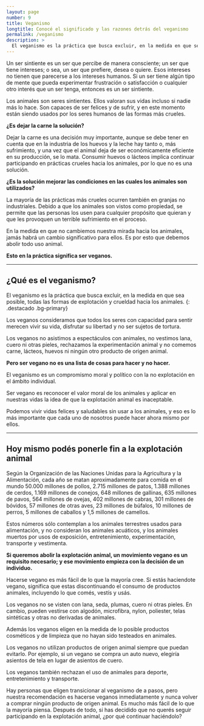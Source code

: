 ```yaml
---
layout: page
number: 9
title: Veganismo
longtitle: Conocé el significado y las razones detrás del veganismo
permalink: /veganismo
description: >
  El veganismo es la práctica que busca excluir, en la medida en que sea posible, todas las formas de explotación y crueldad hacia los animales. Los veganos no asistimos a espectáculos con animales, no vestimos lana, cuero ni otras pieles, rechazamos la experimentación animal y no comemos carne, lácteos, huevos ni ningún otro producto de origen animal.
---
```


<div class="row">
<div class="col-md-6" markdown="1">

Un ser sintiente es un ser que percibe de manera consciente; un ser que tiene intereses; o sea, un ser que prefiere, desea o quiere. Esos intereses no tienen que parecerse a los intereses humanos. Si un ser tiene algún tipo de mente que pueda experimentar frustración o satisfacción o cualquier otro interés que un ser tenga, entonces es un ser sintiente.
 
Los animales son seres sintientes. Ellos valoran sus vidas incluso si nadie más lo hace. Son capaces de ser felices y de sufrir, y en este momento están siendo usados por los seres humanos de las formas más crueles.


**¿Es dejar la carne la solución?**

Dejar la carne es una decisión muy importante, aunque se debe tener en cuenta que en la industria de los huevos y la leche hay tanto o, más sufrimiento, y una vez que el animal deja de ser económicamente eficiente en su producción, se lo mata. Consumir huevos o lácteos implica continuar participando en prácticas crueles hacia los animales, por lo que no es una solución.

</div>

<div class="col-md-6" markdown="1">

**¿Es la solución mejorar las condiciones en las cuales los animales son utilizados?**

La mayoría de las prácticas más crueles ocurren también en granjas no industriales. Debido a que los animales son vistos como propiedad, se permite que las personas los usen para cualquier propósito que quieran y que les provoquen un terrible sufrimiento en el proceso.

En la medida en que no cambiemos nuestra mirada hacia los animales, jamás habrá un cambio significativo para ellos. Es por esto que debemos abolir todo uso animal.

**Esto en la práctica significa ser veganos.**

</div>

</div>

<hr class="separator">

## ¿Qué es el veganismo?

<div class="row">

<div class="col-md-6" markdown="1">

El veganismo es la práctica que busca excluir, en la medida en que sea posible, todas las formas de explotación y crueldad hacia los animales.
{: .destacado .bg-primary}

Los veganos consideramos que todos los seres con capacidad para sentir merecen vivir su vida, disfrutar su libertad y no ser sujetos de tortura.

Los veganos no asistimos a espectáculos con animales, no vestimos lana, cuero ni otras pieles, rechazamos la experimentación animal y no comemos carne, lácteos, huevos ni ningún otro producto de origen animal.

</div>

<div class="col-md-6" markdown="1">

**Pero ser vegano no es una lista de cosas para hacer y no hacer.**

El veganismo es un compromismo moral y político con la no explotación en el ámbito individual.

Ser vegano es reconocer el valor moral de los animales y aplicar en nuestras vidas la idea de que la explotación animal es inaceptable.

Podemos vivir vidas felices y saludables sin usar a los animales, y eso es lo más importante que cada uno de nosotros puede hacer ahora mismo por ellos.

</div>
</div>

<hr class="separator">

## Hoy mismo podés ponerle fin a la explotación animal

<div class="row">

<div class="col-md-6" markdown="1">

Según la Organización de las Naciones Unidas para la Agricultura y la Alimentación, cada año se matan aproximadamente para comida en el mundo 50.000 millones de pollos, 2.715 millones de patos, 1.388 millones de cerdos, 1.169 millones de conejos, 648 millones de gallinas, 635 millones de pavos, 564 millones de ovejas, 402 millones de cabras, 301 millones de bóvidos, 57 millones de otras aves, 23 millones de búfalos, 10 millones de perros, 5 millones de caballos y 1,5 millones de camellos.

Estos números sólo contemplan a los animales terrestres usados para alimentación, y no consideran los animales acuáticos, y los animales muertos por usos de exposición, entretenimiento, experimentación, transporte y vestimenta.

**Si queremos abolir la explotación animal, un movimiento vegano es un requisito necesario; y ese movimiento empieza con la decisión de un individuo.**

Hacerse vegano es más fácil de lo que la mayoría cree. Si estás haciendote vegano, significa que estas discontinuando el consumo de productos animales, incluyendo lo que comés, vestís y usás.

</div>

<div class="col-md-6" markdown="1">

Los veganos no se visten con lana, seda, plumas, cuero ni otras pieles. En cambio, pueden vestirse con algodón, microfibra, nylon, poliester, telas sintéticas y otras no derivadas de animales.

Además los veganos eligen en la medida de lo posible productos cosméticos y de limpieza que no hayan sido testeados en animales.

Los veganos no utilizan productos de origen animal siempre que puedan evitarlo. Por ejemplo, si un vegano se compra un auto nuevo, elegiría asientos de tela en lugar de asientos de cuero.

Los veganos también rechazan el uso de animales para deporte, entretenimiento y transporte.

Hay personas que eligen transicionar al veganismo de a pasos, pero nuestra recomendación es hacerse veganos inmediatamente y nunca volver a comprar ningún producto de origen animal. Es mucho más fácil de lo que la mayoría piensa. Después de todo, si has decidido que no querés seguir participando en la explotación animal, ¿por qué continuar haciéndolo?

</div>
</div>
